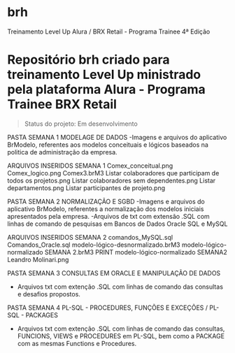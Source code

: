 # brh
Treinamento Level Up  Alura / BRX Retail - Programa Trainee 4ª Edição

<h1>Repositório brh criado para treinamento Level Up ministrado pela plataforma Alura - Programa Trainee BRX Retail</h1>

>Status do projeto: Em desenvolvimento

PASTA SEMANA 1
MODELAGE DE DADOS
-Imagens e arquivos do aplicativo BrModelo, referentes aos modelos conceituais e lógicos baseados na politica de administração da empresa.

ARQUIVOS INSERIDOS SEMANA 1
  Comex_conceitual.png
  Comex_logico.png
  Comex3.brM3
  Listar colaboradores que participam de todos os projetos.png
  Listar colaboradores sem dependentes.png
  Listar departamentos.png
  Listar participantes de projeto.png


PASTA SEMANA 2
NORMALIZAÇÃO E SGBD
-Imagens e arquivos do aplicativo BrModelo, referentes a normalização dos modelos iniciais apresentados pela empresa.
-Arquivos de txt com extensão .SQL com linhas de comando de pesquisas em Bancos de Dados Oracle SQL e MySQL

ARQUIVOS INSERIDOS SEMANA 2
  comandos_MySQL.sql
  Comandos_Oracle.sql
  modelo-lógico-desnormalizado.brM3
  modelo-lógico-normalizado SEMANA 2.brM3
  PRINT modelo-lógico-normalizado SEMANA2 Leandro Molinari.png

PASTA SEMANA 3
CONSULTAS EM ORACLE E MANIPULAÇÃO DE DADOS
- Arquivos txt com extenção .SQL com linhas de comando das consultas e desafios propostos.

PASTA SEMANA 4
PL-SQL - PROCEDURES, FUNÇÕES E EXCEÇÕES / PL-SQL - PACKAGES
- Arquivos txt com extenção .SQL com linhas de comando das consultas, FUNCIONS, VIEWS e PROCEDURES em PL-SQL, bem como a PACKAGE com as mesmas Functions e Procedures.
